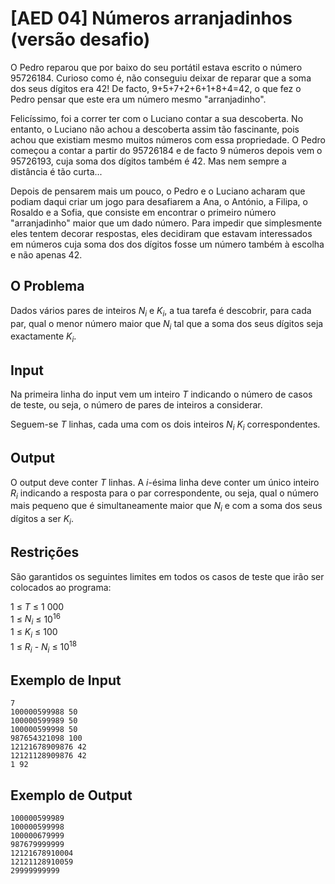 # [AED 04] Números arranjadinhos (versão desafio)

O Pedro reparou que por baixo do seu portátil estava escrito o número 95726184. Curioso como é, não conseguiu deixar de reparar que a soma dos seus dígitos era 42! De facto, 9+5+7+2+6+1+8+4=42, o que fez o Pedro pensar que este era um número mesmo "arranjadinho".

Felicíssimo, foi a correr ter com o Luciano contar a sua descoberta. No entanto, o Luciano não achou a descoberta assim tão fascinante, pois achou que existiam mesmo muitos números com essa propriedade. O Pedro começou a contar a partir do 95726184 e de facto 9 números depois vem o 95726193, cuja soma dos dígitos também é 42. Mas nem sempre a distância é tão curta...

Depois de pensarem mais um pouco, o Pedro e o Luciano acharam que podiam daqui criar um jogo para desafiarem a Ana, o António, a Filipa, o Rosaldo e a Sofia, que consiste em encontrar o primeiro número "arranjadinho" maior que um dado número. Para impedir que simplesmente eles tentem decorar respostas, eles decidiram que estavam interessados em números cuja soma dos dos dígitos fosse um número também à escolha e não apenas 42.

## O Problema

Dados vários pares de inteiros $N_i$ e $K_i$, a tua tarefa é descobrir, para cada par, qual o menor número maior que $N_i$ tal que a soma dos seus dígitos seja exactamente $K_i$.

## Input

Na primeira linha do input vem um inteiro $T$ indicando o número de casos de teste, ou seja, o número de pares de inteiros a considerar.

Seguem-se $T$ linhas, cada uma com os dois inteiros $N_i$ $K_i$ correspondentes.

## Output

O output deve conter $T$ linhas. A $i$-ésima linha deve conter um único inteiro $R_i$ indicando a resposta para o par correspondente, ou seja, qual o número mais pequeno que é simultaneamente maior que $N_i$ e com a soma dos seus dígitos a ser $K_i$.

## Restrições

São garantidos os seguintes limites em todos os casos de teste que irão ser colocados ao programa:

1 ≤ $T$ ≤ 1 000\
1 ≤ $N_i$ ≤ 10<sup>16</sup>\
1 ≤ $K_i$ ≤ 100\
1 ≤ $R_i$ - $N_i$ ≤ 10<sup>18</sup>

## Exemplo de Input

```
7
100000599988 50
100000599989 50
100000599998 50
987654321098 100
12121678909876 42
12121128909876 42
1 92
```

## Exemplo de Output

```
100000599989
100000599998
100000679999
987679999999
12121678910004
12121128910059
29999999999
```
